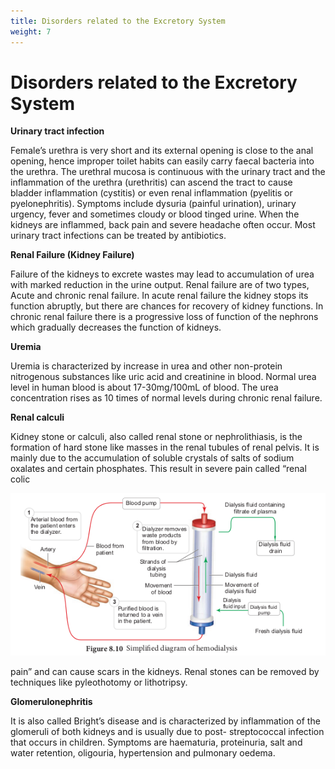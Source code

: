 ```yaml
---
title: Disorders related to the Excretory System
weight: 7
---
```


# Disorders related to the Excretory System


**Urinary tract infection** 

Female’s urethra is very short and its external opening is close to the anal opening, hence improper toilet habits can easily carry faecal bacteria into the urethra. The urethral mucosa is continuous with the urinary tract and the inflammation of the urethra (urethritis) can ascend the tract to cause bladder inflammation (cystitis) or even renal inflammation (pyelitis or pyelonephritis). Symptoms include dysuria (painful urination), urinary urgency, fever and sometimes cloudy or blood tinged urine. When the kidneys are inflammed, back pain and severe headache often occur. Most urinary tract infections can be treated by antibiotics.

**Renal Failure (Kidney Failure)**

Failure of the kidneys to excrete wastes may lead to accumulation of urea with marked reduction in the urine output. Renal failure are of two types, Acute and chronic renal failure. In acute renal failure the kidney stops its function abruptly, but there are chances for recovery of kidney functions. In chronic renal failure there is a progressive loss of function of the nephrons which gradually decreases the function of kidneys.

**Uremia** 

Uremia is characterized by increase in urea and other non-protein nitrogenous substances like uric acid and creatinine in blood. Normal urea level in human blood is about 17-30mg/100mL of blood. The urea concentration rises as 10 times of normal levels during chronic renal failure.

**Renal calculi** 

Kidney stone or calculi, also called renal stone or nephrolithiasis, is the formation of hard stone like masses in the renal tubules of renal pelvis. It is mainly due to the accumulation of soluble crystals of salts of sodium oxalates and certain phosphates. This result in severe pain called “renal colic


![Simplified diagram of hemodialysis](../8.10.png)

pain” and can cause scars in the kidneys. Renal stones can be removed by techniques like pyleothotomy or lithotripsy.

**Glomerulonephritis** 

It is also called Bright’s disease and is characterized by inflammation of the glomeruli of both kidneys and is usually due to post- streptococcal infection that occurs in children. Symptoms are haematuria, proteinuria, salt and water retention, oligouria, hypertension and pulmonary oedema.